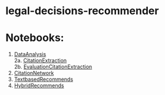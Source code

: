 # legal-decisions-recommender

# Notebooks:
1. [DataAnalysis](https://github.com/rosaba/legal-decisions-recommender/blob/master/DataAnalysis.ipynb)   
2a. [CitationExtraction](https://github.com/rosaba/legal-decisions-recommender/blob/master/CitationExtraction.ipynb)  
2b. [EvaluationCitationExtraction](https://github.com/rosaba/legal-decisions-recommender/blob/master/EvaluationCitationExtraction.ipynb)  
3. [CitationNetwork](https://github.com/rosaba/legal-decisions-recommender/blob/master/CitationNetwork.ipynb)  
4. [TextbasedRecommends](https://github.com/rosaba/legal-decisions-recommender/blob/master/TextbasedRecommends.ipynb)  
5. [HybridRecommends](https://github.com/rosaba/legal-decisions-recommender/blob/master/HybridRecommends.ipynb)  
